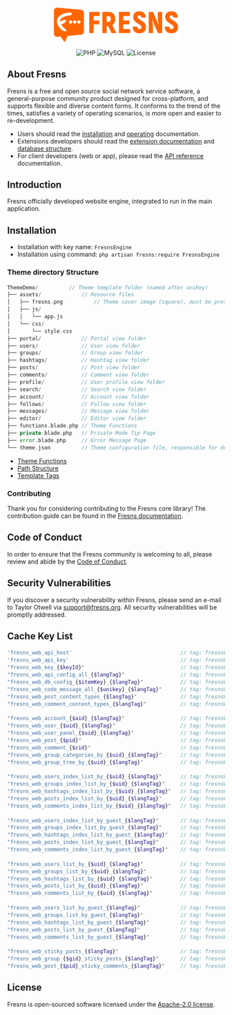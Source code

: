 <p align="center"><a href="https://fresns.org" target="_blank"><img src="https://raw.githubusercontent.com/fresns/docs/main/images/Fresns-Logo(orange).png" width="300"></a></p>

<p align="center">
<img src="https://img.shields.io/badge/PHP-%5E8.0-green" alt="PHP">
<img src="https://img.shields.io/badge/MySQL-%5E5.7%7C%5E8.0-orange" alt="MySQL">
<img src="https://img.shields.io/badge/License-Apache--2.0-blue" alt="License">
</p>

## About Fresns

Fresns is a free and open source social network service software, a general-purpose community product designed for cross-platform, and supports flexible and diverse content forms. It conforms to the trend of the times, satisfies a variety of operating scenarios, is more open and easier to re-development.

- Users should read the [installation](https://fresns.org/guide/install.html) and [operating](https://fresns.org/guide/operating.html) documentation.
- Extensions developers should read the [extension documentation](https://fresns.org/extensions/) and [database structure](https://fresns.org/database/).
- For client developers (web or app), please read the [API reference](https://fresns.org/api/) documentation.

## Introduction

Fresns officially developed website engine, integrated to run in the main application.

## Installation

- Installation with key name: `FresnsEngine`
- Installation using command: `php artisan fresns:require FresnsEngine`

### Theme directory Structure

```php
ThemeDemo/          // Theme template folder (named after uniKey)
├── assets/             // Resource files
│   ├── fresns.png          // Theme cover image (square), must be present and fixed in position
│   ├── js/
│   │   └── app.js
│   └── css/
│       └── style.css
├── portal/             // Portal view folder
├── users/              // User view folder
├── groups/             // Group view folder
├── hashtags/           // Hashtag view folder
├── posts/              // Post view folder
├── comments/           // Comment view folder
├── profile/            // User profile view folder
├── search/             // Search view folder
├── account/            // Account view folder
├── follows/            // Follow view folder
├── messages/           // Message view folder
├── editor/             // Editor view folder
├── functions.blade.php // Theme Functions
├── private.blade.php   // Private Mode Tip Page
├── error.blade.php     // Error Message Page
└── theme.json          // Theme configuration file, responsible for defining the base properties of the theme
```

- [Theme Functions](https://fresns.org/extensions/theme/functions.html)
- [Path Structure](https://fresns.org/extensions/theme/structure.html)
- [Template Tags](https://fresns.org/extensions/theme/tags.html)

### Contributing

Thank you for considering contributing to the Fresns core library! The contribution guide can be found in the [Fresns documentation](https://fresns.org/community/join.html).

## Code of Conduct

In order to ensure that the Fresns community is welcoming to all, please review and abide by the [Code of Conduct](https://fresns.org/community/join.html#code-of-conduct).

## Security Vulnerabilities

If you discover a security vulnerability within Fresns, please send an e-mail to Taylor Otwell via [support@fresns.org](mailto:support@fresns.org). All security vulnerabilities will be promptly addressed.

## Cache Key List

```php
'fresns_web_api_host'                                   // tag: fresnsWebConfigs
'fresns_web_api_key'                                    // tag: fresnsWebConfigs
"fresns_web_key_{$keyId}"                               // tag: fresnsWebConfigs
"fresns_web_api_config_all_{$langTag}"                  // tag: fresnsWebConfigs
"fresns_web_db_config_{$itemKey}_{$langTag}"            // tag: fresnsWebConfigs
"fresns_web_code_message_all_{$unikey}_{$langTag}"      // tag: fresnsWebConfigs
"fresns_web_post_content_types_{$langTag}"              // tag: fresnsWebConfigs
"fresns_web_comment_content_types_{$langTag}"           // tag: fresnsWebConfigs

"fresns_web_account_{$aid}_{$langTag}"                  // tag: fresnsWebAccountData
"fresns_web_user_{$uid}_{$langTag}"                     // tag: fresnsWebUserData
"fresns_web_user_panel_{$uid}_{$langTag}"               // tag: fresnsWebUserData
"fresns_web_post_{$pid}"                                // tag: fresnsWebPostData
"fresns_web_comment_{$cid}"                             // tag: fresnsWebCommentData
"fresns_web_group_categories_by_{$uid}_{$langTag}"      // tag: fresnsWebGroupData
"fresns_web_group_tree_by_{$uid}_{$langTag}"            // tag: fresnsWebGroupData

"fresns_web_users_index_list_by_{$uid}_{$langTag}"      // tag: fresnsWebUserData
"fresns_web_groups_index_list_by_{$uid}_{$langTag}"     // tag: fresnsWebGroupData
"fresns_web_hashtags_index_list_by_{$uid}_{$langTag}"   // tag: fresnsWebHashtagData
"fresns_web_posts_index_list_by_{$uid}_{$langTag}"      // tag: fresnsWebPostData
"fresns_web_comments_index_list_by_{$uid}_{$langTag}"   // tag: fresnsWebCommentData

"fresns_web_users_index_list_by_guest_{$langTag}"       // tag: fresnsWebUserData
"fresns_web_groups_index_list_by_guest_{$langTag}"      // tag: fresnsWebGroupData
"fresns_web_hashtags_index_list_by_guest_{$langTag}"    // tag: fresnsWebHashtagData
"fresns_web_posts_index_list_by_guest_{$langTag}"       // tag: fresnsWebPostData
"fresns_web_comments_index_list_by_guest_{$langTag}"    // tag: fresnsWebCommentData

"fresns_web_users_list_by_{$uid}_{$langTag}"            // tag: fresnsWebUserData
"fresns_web_groups_list_by_{$uid}_{$langTag}"           // tag: fresnsWebGroupData
"fresns_web_hashtags_list_by_{$uid}_{$langTag}"         // tag: fresnsWebHashtagData
"fresns_web_posts_list_by_{$uid}_{$langTag}"            // tag: fresnsWebPostData
"fresns_web_comments_list_by_{$uid}_{$langTag}"         // tag: fresnsWebCommentData

"fresns_web_users_list_by_guest_{$langTag}"             // tag: fresnsWebUserData
"fresns_web_groups_list_by_guest_{$langTag}"            // tag: fresnsWebGroupData
"fresns_web_hashtags_list_by_guest_{$langTag}"          // tag: fresnsWebHashtagData
"fresns_web_posts_list_by_guest_{$langTag}"             // tag: fresnsWebPostData
"fresns_web_comments_list_by_guest_{$langTag}"          // tag: fresnsWebCommentData

"fresns_web_sticky_posts_{$langTag}"                    // tag: fresnsWebPostData
"fresns_web_group_{$gid}_sticky_posts_{$langTag}"       // tag: fresnsWebPostData
"fresns_web_post_{$pid}_sticky_comments_{$langTag}"     // tag: fresnsWebCommentData
```

## License

Fresns is open-sourced software licensed under the [Apache-2.0 license](https://github.com/fresns/fresns/blob/main/LICENSE).
